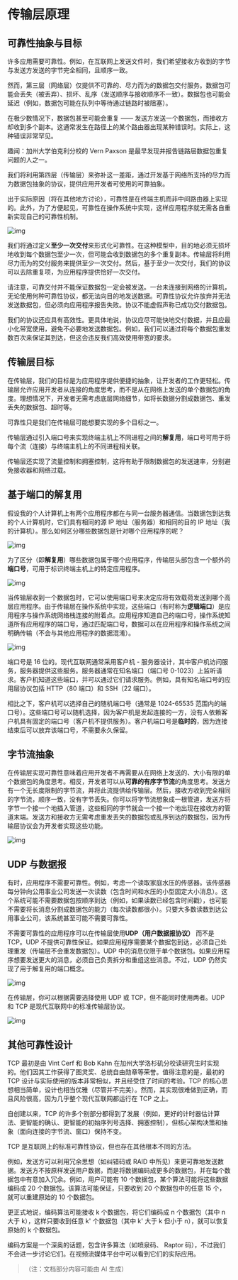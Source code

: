 # 传输层原理

## 可靠性抽象与目标

许多应用需要可靠性。例如，在互联网上发送文件时，我们希望接收方收到的字节与发送方发送的字节完全相同，且顺序一致。

然而，第三层（网络层）仅提供不可靠的、尽力而为的数据包交付服务。数据包可能会丢失（被丢弃）、损坏、乱序（发送顺序与接收顺序不一致）。数据包也可能会延迟（例如，数据包可能在队列中等待通过链路时被阻塞）。

在极少数情况下，数据包甚至可能会重复 —— 发送方发送一个数据包，而接收方却收到多个副本。这通常发生在路径上的某个路由器出现某种错误时。实际上，这种错误非常罕见。

趣闻：加州大学伯克利分校的 Vern Paxson 是最早发现并报告链路层数据包重复问题的人之一。

我们将利用第四层（传输层）来弥补这一差距，通过开发基于网络所支持的尽力而为数据包抽象的协议，提供应用开发者可使用的可靠抽象。

出于实际原因（将在其他地方讨论），可靠性是在终端主机而非中间路由器上实现的。此外，为了方便起见，可靠性在操作系统中实现，这样应用程序就无需各自重新实现自己的可靠性机制。



![img](https://textbook.cs168.io/assets/transport/3-007-reliability-at-end-hosts.png)

我们将通过定义**至少一次交付**来形式化可靠性。在这种模型中，目的地必须无损坏地收到每个数据包至少一次，但可能会收到数据包的多个重复副本。传输层将利用尽力而为的交付服务来提供至少一次交付。然后，基于至少一次交付，我们的协议可以去除重复项，为应用程序提供恰好一次交付。

请注意，可靠交付并不能保证数据包一定会被发送。一台未连接到网络的计算机，无论使用何种可靠性协议，都无法向目的地发送数据。可靠性协议允许放弃并无法发送数据包，但必须向应用程序报告失败。协议不能虚假声称已成功交付数据包。

我们的协议还应具有高效性。更具体地说，协议应尽可能快地交付数据，并且应最小化带宽使用，避免不必要地发送数据包。例如，我们可以通过将每个数据包重发数百次来保证其到达，但这会违反我们高效使用带宽的要求。

## 传输层目标

在传输层，我们的目标是为应用程序提供便捷的抽象，让开发者的工作更轻松。传输层允许应用开发者从连接的角度思考，而不是从在网络上发送的单个数据包的角度。理想情况下，开发者无需考虑底层网络细节，如将长数据分割成数据包、重发丢失的数据包、超时等。

可靠性只是我们在传输层可能想要实现的多个目标之一。

传输层通过引入端口号来实现终端主机上不同进程之间的**解复用**，端口号可用于将每个流（连接）与终端主机上的不同进程相关联。

传输层还实现了流量控制和拥塞控制，这将有助于限制数据包的发送速率，分别避免接收器和网络过载。

## 基于端口的解复用

假设我的个人计算机上有两个应用程序都在与同一台服务器通信。当数据包到达我的个人计算机时，它们具有相同的源 IP 地址（服务器）和相同的目的 IP 地址（我的计算机）。那么如何区分哪些数据包是针对哪个应用程序的呢？



![img](https://textbook.cs168.io/assets/transport/3-001-demultiplex.png)

为了区分（即**解复用**）哪些数据包属于哪个应用程序，传输层头部包含一个额外的**端口号**，可用于标识终端主机上的特定应用程序。



![img](https://textbook.cs168.io/assets/transport/3-002-ports.png)

当传输层收到一个数据包时，它可以使用端口号来决定应将有效载荷发送到哪个高层应用程序。由于传输层在操作系统中实现，这些端口（有时称为**逻辑端口**）是应用程序与操作系统网络栈连接的附着点。应用程序知道自己的端口号，操作系统知道所有应用程序的端口号，通过匹配端口号，数据可以在应用程序和操作系统之间明确传输（不会与其他应用程序的数据混淆）。



![img](https://textbook.cs168.io/assets/transport/3-003-port-attachment.png)

端口号是 16 位的。现代互联网通常采用客户机 - 服务器设计，其中客户机访问服务，服务器提供这些服务。服务器通常在知名端口（端口号 0-1023）上监听请求。客户机知道这些端口，并可以通过它们请求服务。例如，具有知名端口号的应用层协议包括 HTTP（80 端口）和 SSH（22 端口）。

相比之下，客户机可以选择自己的随机端口号（通常是 1024-65535 范围内的端口号）。这些端口号可以随机选择，因为客户机是发起连接的一方，没有人依赖客户机具有固定的端口号（客户机不提供服务）。客户机端口号是**临时的**，因为连接结束后可以放弃该端口号，不需要永久保留。

## 字节流抽象

在传输层实现可靠性意味着应用开发者不再需要从在网络上发送的、大小有限的单个数据包的角度思考。相反，开发者可以从**可靠的有序字节流**的角度思考。发送方有一个无长度限制的字节流，并将此流提供给传输层。然后，接收方收到完全相同的字节流，顺序一致，没有字节丢失。你可以将字节流想象成一根管道，发送方将字节一个接一个地插入管道，这些相同的字节就会一个接一个地出现在接收方的管道末端。发送方和接收方无需考虑重发丢失的数据包或乱序到达的数据包，因为传输层协议会为开发者实现这些功能。



![img](https://textbook.cs168.io/assets/transport/3-004-bytestream.png)

## UDP 与数据报

有时，应用程序不需要可靠性。例如，考虑一个读取家庭水压的传感器。该传感器每分钟向公用事业公司发送一次读数（包含时间和水压的小型固定大小消息）。这个系统可能不需要数据包按顺序到达（例如，如果读数已经包含时间戳），也可能不需要将长消息分割成数据包的能力（每次读数都很小）。只要大多数读数到达公用事业公司，该系统甚至可能不需要可靠性。

不需要可靠性的应用程序可以在传输层使用**UDP（用户数据报协议）** 而不是 TCP。UDP 不提供可靠性保证。如果应用程序需要某个数据包到达，必须自己处理重发（传输层不会重发数据包）。UDP 中的消息仅限于单个数据包。如果应用程序想要发送更大的消息，必须自己负责拆分和重组这些消息。不过，UDP 仍然实现了用于解复用的端口概念。



![img](https://textbook.cs168.io/assets/transport/3-005-datagram.png)

在传输层，你可以根据需要选择使用 UDP 或 TCP，但不能同时使用两者。UDP 和 TCP 是现代互联网中的标准传输层协议。



![img](https://textbook.cs168.io/assets/transport/3-006-tcp-features.png)

## 其他可靠性设计

TCP 最初是由 Vint Cerf 和 Bob Kahn 在加州大学洛杉矶分校读研究生时实现的。他们因其工作获得了图灵奖、总统自由勋章等荣誉。值得注意的是，最初的 TCP 设计与实际使用的版本非常相似，并且经受住了时间的考验。TCP 的核心思想相当简单，设计也相当优雅（尽管并不完美）。然而，其实现很难做到正确，而且风险很高，因为几乎整个现代互联网都运行在 TCP 之上。

自创建以来，TCP 的许多个别部分都得到了发展（例如，更好的计时器估计算法、更智能的确认、更智能的初始序列号选择、拥塞控制），但核心架构决策和抽象（面向连接的字节流、窗口）保持不变。

TCP 是互联网上的标准可靠性协议，但也存在其他根本不同的方法。

例如，发送方可以利用冗余思想（如纠错码或 RAID 中所见）来更可靠地发送数据。发送方不按原样发送用户数据，而是将数据编码成更多的数据包，并在每个数据包中有意加入冗余。例如，用户可能有 10 个数据包，某个算法可能将这些数据编码成 20 个数据包。该算法可能保证，只要收到 20 个数据包中的任意 15 个，就可以重建原始的 10 个数据包。

更正式地说，编码算法可能接收 k 个数据包，将它们编码成 n 个数据包（其中 n 大于 k），这样只要收到任意 k' 个数据包（其中 k' 大于 k 但小于 n），就可以恢复原始的 k 个数据包。

编码方案是一个深奥的话题，包含许多算法（如喷泉码、 Raptor 码），不过我们不会进一步讨论它们。在视频流媒体平台中可以看到它们的实际应用。

> （注：文档部分内容可能由 AI 生成）